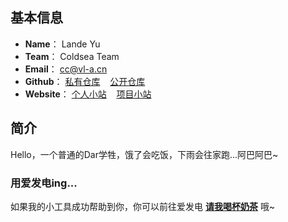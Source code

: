 ## 基本信息
- **Name**： Lande Yu
- **Team**： Coldsea Team
- **Email**： [cc@vl-a.cn](mailto:cc@vl-a.cn)
- **Github**： [私有仓库](https://github.com/Lande1srt) &nbsp;&nbsp; [公开仓库](https://github.com/landeyucc)
- **Website**： [个人小站](https://vl-a.com) &nbsp;&nbsp; [项目小站](https://coldsea.vip)

## 简介
Hello，一个普通的Dar学牲，饿了会吃饭，下雨会往家跑...阿巴阿巴~

### 用爱发电ing...

如果我的小工具成功帮助到你，你可以前往爱发电 **[请我喝杯奶茶](https://afdian.tv/a/lande)** 哦~
